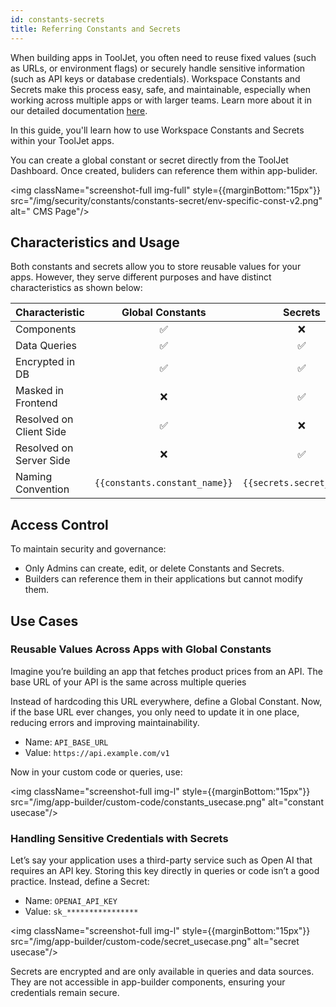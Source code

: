 ```yaml
---
id: constants-secrets
title: Referring Constants and Secrets 
---
```


When building apps in ToolJet, you often need to reuse fixed values (such as URLs, or environment flags) or securely handle sensitive information (such as API keys or database credentials). Workspace Constants and Secrets make this process easy, safe, and maintainable, especially when working across multiple apps or with larger teams. Learn more about it in our detailed documentation [here](/docs/security/constants/).

In this guide, you'll learn how to use Workspace Constants and Secrets within your ToolJet apps. 

You can create a global constant or secret directly from the ToolJet Dashboard. Once created, buliders can reference them within app-bulider. 

<img className="screenshot-full img-full" style={{marginBottom:"15px"}} src="/img/security/constants/constants-secret/env-specific-const-v2.png" alt=" CMS Page"/>

## Characteristics and Usage

Both constants and secrets allow you to store reusable values for your apps. However, they serve different purposes and have distinct characteristics as shown below:

|   Characteristic        |       Global Constants        |         Secrets           |
|-------------------------|:-----------------------------:|:-------------------------:|
| Components              |             ✅                |           ❌              |
| Data Queries          |             ✅                |           ✅              |
| Encrypted in DB         |             ✅                |           ✅              |
| Masked in Frontend      |             ❌                |           ✅              |
| Resolved on Client Side |             ✅                |           ❌              |
| Resolved on Server Side |             ❌                |           ✅              |
| Naming Convention       | `{{constants.constant_name}}` | `{{secrets.secret_name}}` |

## Access Control

To maintain security and governance:
- Only Admins can create, edit, or delete Constants and Secrets.
- Builders can reference them in their applications but cannot modify them.

## Use Cases

### Reusable Values Across Apps with Global Constants

Imagine you’re building an app that fetches product prices from an API. The base URL of your API is the same across multiple queries

Instead of hardcoding this URL everywhere, define a Global Constant. Now, if the base URL ever changes, you only need to update it in one place, reducing errors and improving maintainability.

- Name: `API_BASE_URL`
- Value: `https://api.example.com/v1`

Now in your custom code or queries, use:

<img className="screenshot-full img-l" style={{marginBottom:"15px"}} src="/img/app-builder/custom-code/constants_usecase.png" alt="constant usecase"/>

### Handling Sensitive Credentials with Secrets

Let’s say your application uses a third-party service such as Open AI that requires an API key. Storing this key directly in queries or code isn’t a good practice. Instead, define a Secret:

- Name: `OPENAI_API_KEY`
- Value: `sk_****************`

<img className="screenshot-full img-l" style={{marginBottom:"15px"}} src="/img/app-builder/custom-code/secret_usecase.png" alt="secret usecase"/>

Secrets are encrypted and are only available in queries and data sources. They are not accessible in app-builder components, ensuring your credentials remain secure.